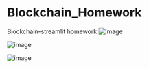 # Blockchain_Homework
Blockchain-streamlit homework
![image](https://user-images.githubusercontent.com/91438431/153627952-bb7b7464-5597-4031-8f0f-3181908783db.png)

![image](https://user-images.githubusercontent.com/91438431/153628027-3f226313-35c3-4ca3-b3d8-b999782ab028.png)

![image](https://user-images.githubusercontent.com/91438431/153628632-75f14ee9-a581-4218-91a1-0e6146052b80.png)
